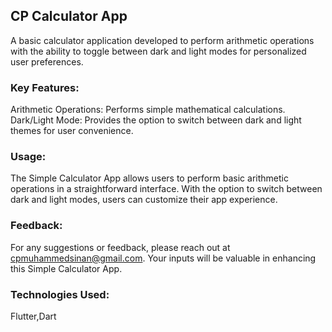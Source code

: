 ## CP Calculator App
A basic calculator application developed to perform arithmetic operations with the ability to toggle between dark and light modes for personalized user preferences.

### Key Features:
Arithmetic Operations: Performs simple mathematical calculations.
Dark/Light Mode: Provides the option to switch between dark and light themes for user convenience.

### Usage:
The Simple Calculator App allows users to perform basic arithmetic operations in a straightforward interface. With the option to switch between dark and light modes, users can customize their app experience.

### Feedback:
For any suggestions or feedback, please reach out at cpmuhammedsinan@gmail.com. Your inputs will be valuable in enhancing this Simple Calculator App.

### Technologies Used:
Flutter,Dart

